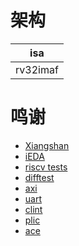 # 架构

| isa |
| - |
| rv32imaf |

# 鸣谢

- [Xiangshan](https://github.com/OpenXiangShan/XiangShan)
- [iEDA](https://github.com/OSCC-Project/iEDA)
- [riscv tests](https://github.com/riscv-software-src/riscv-tests)
- [difftest](https://github.com/OpenXiangShan/difftest)
- [axi](https://github.com/pulp-platform/axi)
- [uart](https://github.com/oscc-ip/uart)
- [clint](https://github.com/oscc-ip/clint)
- [plic](https://github.com/RoaLogic/plic)
- [ace](https://github.com/pulp-platform/ace/tree/master)